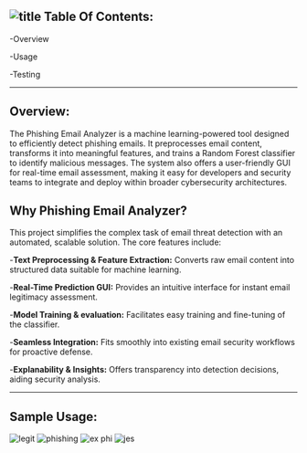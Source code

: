 ![title](https://github.com/user-attachments/assets/0b0345bc-2070-47d7-a918-65c6c0307af8)
**Table Of Contents:**
-------------------------------------------------------------------------------------------------------------------------------------------------------------------------------------------
-Overview

-Usage

-Testing

-------------------------------------------------------------------------------------------------------------------------------------------------------------------------------------------
**Overview:**
-------------------------------------------------------------------------------------------------------------------------------------------------------------------------------------------
The Phishing Email Analyzer is a machine learning-powered tool designed to efficiently detect phishing emails. It preprocesses email content, transforms it into meaningful features, and trains a Random Forest classifier to identify malicious messages. The system also offers a user-friendly GUI for real-time email assessment, making it easy for developers and security teams to integrate and deploy within broader cybersecurity architectures. 

**Why Phishing Email Analyzer?**
-------------------------------------------------------------------------------------------------------------------------------------------------------------------------------------------
This project simplifies the complex task of email threat detection with an automated, scalable solution. The core features include:

-**Text Preprocessing & Feature Extraction:** Converts raw email content into structured data suitable for machine learning. 

-**Real-Time Prediction GUI:** Provides an intuitive interface for instant email legitimacy assessment.

-**Model Training & evaluation:** Facilitates easy training and fine-tuning of the classifier.

-**Seamless Integration:** Fits smoothly into existing email security workflows for proactive defense. 

-**Explanability & Insights:** Offers transparency into detection decisions, aiding security analysis.

-------------------------------------------------------------------------------------------------------------------------------------------------------------------------------------------
**Sample Usage:**
-------------------------------------------------------------------------------------------------------------------------------------------------------------------------------------------
![legit](https://github.com/user-attachments/assets/7309d55b-b26a-4b4d-9d01-7edae3da67e4)
![phishing](https://github.com/user-attachments/assets/be54fc7f-59bf-404d-908d-67c9a089fd72)
![ex phi](https://github.com/user-attachments/assets/73a83fa5-b7be-4819-8ae3-a85898d98c79)
![jes](https://github.com/user-attachments/assets/5b624f76-cd1c-4641-9258-eb1ca6c31e6a)

